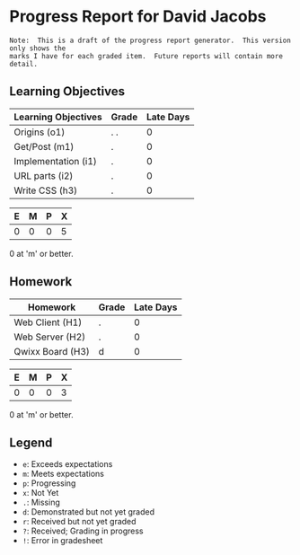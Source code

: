 # Progress Report for David Jacobs
    Note:  This is a draft of the progress report generator.  This version only shows the
    marks I have for each graded item.  Future reports will contain more detail.
## Learning Objectives
|Learning Objectives|Grade|Late Days|
|------|-------|-------|
|Origins (o1)|. .|0|
|Get/Post (m1)|.|0|
|Implementation (i1)|.|0|
|URL parts (i2)|.|0|
|Write CSS (h3)|.|0|

|E|M|P|X|
|------|-------|-------|-------|
|0|0|0|5|

0 at 'm' or better.
## Homework
|Homework|Grade|Late Days|
|------|-------|-------|
|Web Client (H1)|.|0|
|Web Server (H2)|.|0|
|Qwixx Board (H3)|d|0|

|E|M|P|X|
|------|-------|-------|-------|
|0|0|0|3|

0 at 'm' or better.

## Legend 
* `e`: Exceeds expectations
* `m`: Meets expectations
* `p`: Progressing
* `x`: Not Yet
* `.`: Missing
* `d`: Demonstrated but not yet graded
* `r`: Received but not yet graded
* `?`: Received; Grading in progress
* `!`: Error in gradesheet
